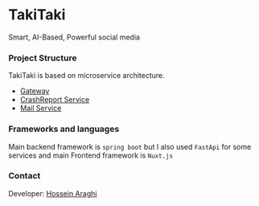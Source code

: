 # TakiTaki
Smart, AI-Based, Powerful social media

### Project Structure
TakiTaki is based on microservice architecture. 
- [Gateway](gateway)
- [CrashReport Service](crash_service)
- [Mail Service](mail_service)

### Frameworks and languages
Main backend framework is `spring boot` but I also used `FastApi` for some services and
main Frontend framework is `Nuxt.js`

### Contact
Developer: [Hossein Araghi](mailto:hoseinaraghi84@gmail.com)